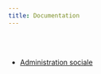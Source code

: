 ```yaml
---
title: Documentation
---
```


<br />
<br />

- [Administration sociale](/documentation/social.html)

<br />
<br />
<br />
